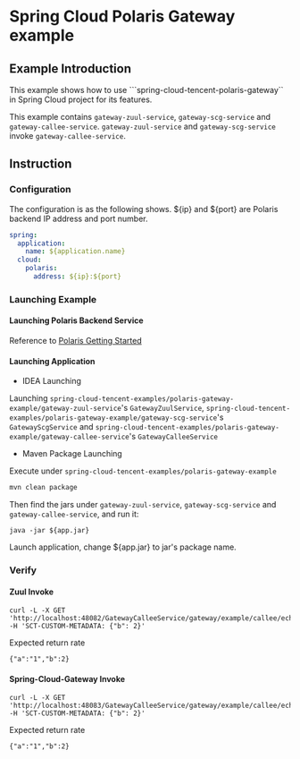 # Spring Cloud Polaris Gateway example

## Example Introduction

This example shows how to use ```spring-cloud-tencent-polaris-gateway`` in Spring Cloud project for its features.

This example contains ```gateway-zuul-service```, ```gateway-scg-service``` and ```gateway-callee-service```. ```gateway-zuul-service``` and ```gateway-scg-service``` invoke ```gateway-callee-service```.

## Instruction

### Configuration

The configuration is as the following shows. ${ip} and ${port} are Polaris backend IP address and port number.

```yaml
spring:
  application:
    name: ${application.name}
  cloud:
    polaris:
      address: ${ip}:${port}
```

### Launching Example

#### Launching Polaris Backend Service

Reference to [Polaris Getting Started](https://github.com/PolarisMesh/polaris#getting-started)

#### Launching Application

- IDEA Launching

Launching ```spring-cloud-tencent-examples/polaris-gateway-example/gateway-zuul-service```'s  ```GatewayZuulService```,  ```spring-cloud-tencent-examples/polaris-gateway-example/gateway-scg-service```'s ```GatewayScgService``` and ```spring-cloud-tencent-examples/polaris-gateway-example/gateway-callee-service```'s ```GatewayCalleeService```

- Maven Package Launching

Execute under ```spring-cloud-tencent-examples/polaris-gateway-example```

```sh
mvn clean package
```

Then find the jars under ```gateway-zuul-service```, ```gateway-scg-service``` and ```gateway-callee-service```, and run it:

```
java -jar ${app.jar}
```

Launch application, change ${app.jar} to jar's package name.

### Verify

#### Zuul Invoke

```shell
curl -L -X GET 'http://localhost:48082/GatewayCalleeService/gateway/example/callee/echo' -H 'SCT-CUSTOM-METADATA: {"b": 2}'
```

Expected return rate

```
{"a":"1","b":2}
```

#### Spring-Cloud-Gateway Invoke

```shell
curl -L -X GET 'http://localhost:48083/GatewayCalleeService/gateway/example/callee/echo' -H 'SCT-CUSTOM-METADATA: {"b": 2}'
```

Expected return rate

```
{"a":"1","b":2}
```

